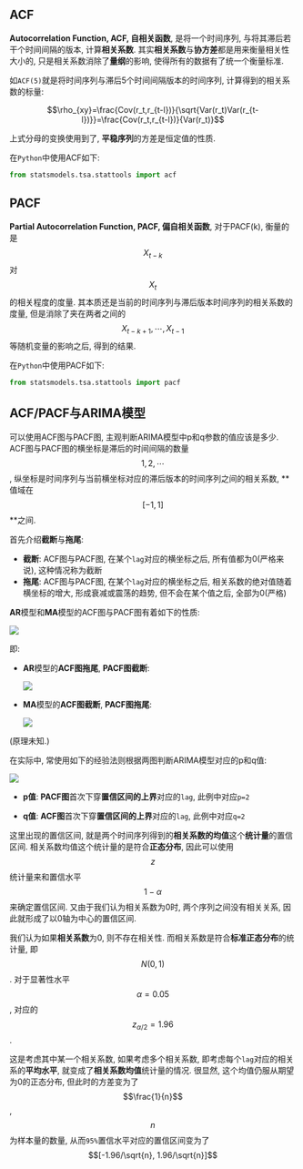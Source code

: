 ## ACF

**Autocorrelation Function, ACF, 自相关函数**, 是将一个时间序列, 与将其滞后若干个时间间隔的版本, 计算**相关系数**. 其实**相关系数**与**协方差**都是用来衡量相关性大小的, 只是相关系数消除了**量纲**的影响, 使得所有的数据有了统一个衡量标准.

如`ACF(5)`就是将时间序列与滞后5个时间间隔版本的时间序列, 计算得到的相关系数的标量:

$$\rho_{xy}=\frac{Cov(r_t,r_{t-l})}{\sqrt{Var(r_t)Var(r_{t-l})}}=\frac{Cov(r_t,r_{t-l})}{Var(r_t)}$$

上式分母的变换使用到了, **平稳序列**的方差是恒定值的性质.

在`Python`中使用ACF如下:

```python
from statsmodels.tsa.stattools import acf
```

## PACF

**Partial Autocorrelation Function, PACF, 偏自相关函数**, 对于PACF(k), 衡量的是$$X_{t-k}$$对$$X_t$$的相关程度的度量. 其本质还是当前的时间序列与滞后版本时间序列的相关系数的度量, 但是消除了夹在两者之间的$$X_{t-k+1},\cdots,X_{t-1}$$等随机变量的影响之后, 得到的结果.

在`Python`中使用PACF如下:

```python
from statsmodels.tsa.stattools import pacf
```

## ACF/PACF与ARIMA模型

可以使用ACF图与PACF图, 主观判断ARIMA模型中p和q参数的值应该是多少. ACF图与PACF图的横坐标是滞后的时间间隔的数量$$1,2,\cdots$$, 纵坐标是时间序列与当前横坐标对应的滞后版本的时间序列之间的相关系数, **值域在$$[-1, 1]$$**之间.

首先介绍**截断**与**拖尾**:

- **截断**: ACF图与PACF图, 在某个`lag`对应的横坐标之后, 所有值都为0(严格来说), 这种情况称为截断
- **拖尾**: ACF图与PACF图, 在某个`lag`对应的横坐标之后, 相关系数的绝对值随着横坐标的增大, 形成衰减或震荡的趋势, 但不会在某个值之后, 全部为0(严格)

**AR**模型和**MA**模型的ACF图与PACF图有着如下的性质:

![](http://images2015.cnblogs.com/blog/917868/201604/917868-20160419231958335-562221643.jpg)

即:

- **AR**模型的**ACF图拖尾**, **PACF图截断**:

  ![](http://images2015.cnblogs.com/blog/917868/201604/917868-20160419231946991-757891179.png)

- **MA**模型的**ACF图截断**, **PACF图拖尾**:

  ![](http://images2015.cnblogs.com/blog/917868/201604/917868-20160419231948101-1953740512.png)

(原理未知.)

在实际中, 常使用如下的经验法则根据两图判断ARIMA模型对应的p和q值:

![](https://www.analyticsvidhya.com/wp-content/uploads/2016/02/6.-acf-pcf-final.png)

- **p值**: **PACF图**首次下穿**置信区间的上界**对应的`lag`, 此例中对应`p=2`

- **q值**: **ACF图**首次下穿**置信区间的上界**对应的`lag`, 此例中对应`q=2`

这里出现的置信区间, 就是两个时间序列得到的**相关系数的均值**这个**统计量**的置信区间. 相关系数均值这个统计量的是符合**正态分布**, 因此可以使用$$z$$统计量来和置信水平$$1-\alpha$$来确定置信区间. 又由于我们认为相关系数为0时, 两个序列之间没有相关关系, 因此就形成了以0轴为中心的置信区间.

我们认为如果**相关系数**为0, 则不存在相关性. 而相关系数是符合**标准正态分布**的统计量, 即$$N(0,1)$$. 对于显著性水平$$\alpha=0.05$$, 对应的$$z_{\alpha/2}=1.96$$.

这是考虑其中某一个相关系数, 如果考虑多个相关系数, 即考虑每个`lag`对应的相关系的**平均水平**, 就变成了**相关系数均值**统计量的情况. 很显然, 这个均值仍服从期望为0的正态分布, 但此时的方差变为了$$\frac{1}{n}$$, $$n$$为样本量的数量, 从而`95%`置信水平对应的置信区间变为了$$[-1.96/\sqrt{n}, 1.96/\sqrt{n}]$$

